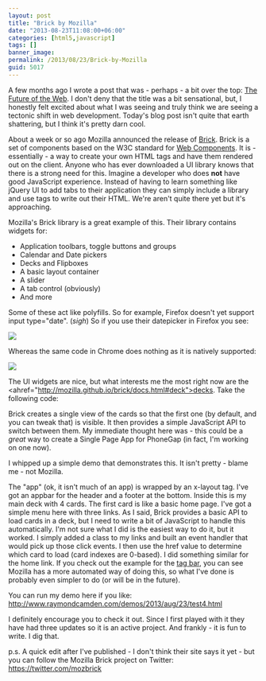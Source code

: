 ```yaml
---
layout: post
title: "Brick by Mozilla"
date: "2013-08-23T11:08:00+06:00"
categories: [html5,javascript]
tags: []
banner_image: 
permalink: /2013/08/23/Brick-by-Mozilla
guid: 5017
---
```


A few months ago I wrote a post that was - perhaps - a bit over the top: <a href="http://www.raymondcamden.com/index.cfm/2013/5/22/The-Future-of-the-Web">The Future of the Web</a>. I don't deny that the title was a bit sensational, but, I honestly felt excited about what I was seeing and truly think we are seeing a tectonic shift in web development. Today's blog post isn't quite that earth shattering, but I think it's pretty darn cool.
<!--more-->
About a week or so ago Mozilla announced the release of <a href="http://mozilla.github.io/brick/index.html">Brick</a>. Brick is a set of components based on the W3C standard for <a href="https://dvcs.w3.org/hg/webcomponents/raw-file/tip/explainer/index.html">Web Components</a>. It is - essentially - a way to create your own HTML tags and have them rendered out on the client. Anyone who has ever downloaded a UI library knows that there is a strong need for this. Imagine a developer who does <strong>not</strong> have good JavaScript experience. Instead of having to learn something like jQuery UI to add tabs to their application they can simply include a library and use tags to write out their HTML. We're aren't quite there yet but it's approaching.

Mozilla's Brick library is a great example of this. Their library contains widgets for:

<ul>
<li>Application toolbars, toggle buttons and groups</li>
<li>Calendar and Date pickers</li>
<li>Decks and Flipboxes</li>
<li>A basic layout container</li>
<li>A slider</li>
<li>A tab control (obviously)</li>
<li>And more</li>
</ul>

Some of these act like polyfills. So for example, Firefox doesn't yet support input type="date". (*sigh*) So if you use their datepicker in Firefox you see:

<img src="https://static.raymondcamden.com/images/Screenshot_8_23_13_10_01_AM.png" />

Whereas the same code in Chrome does nothing as it is natively supported:

<img src="https://static.raymondcamden.com/images/Screenshot_8_23_13_10_02_AM.png" />

The UI widgets are nice, but what interests me the most right now are the <ahref="http://mozilla.github.io/brick/docs.html#deck">decks</a>. Take the following code:

<script src="https://gist.github.com/cfjedimaster/6320362.js"></script>

Brick creates a single view of the cards so that the first one (by default, and you can tweak that) is visible. It then provides a simple JavaScript API to switch between them. My immediate thought here was - this could be a <i>great</i> way to create a Single Page App for PhoneGap (in fact, I'm working on one now). 

I whipped up a simple demo that demonstrates this. It isn't pretty - blame me - not Mozilla. 

<script src="https://gist.github.com/cfjedimaster/6320393.js"></script>

The "app" (ok, it isn't much of an app) is wrapped by an x-layout tag. I've got an appbar for the header and a footer at the bottom. Inside this is my main deck with 4 cards. The first card is like a basic home page. I've got a simple menu here with three links. As I said, Brick provides a basic API to load cards in a deck, but I need to write a bit of JavaScript to handle this automatically. I'm not sure what I did is the easiest way to do it, but it worked. I simply added a class to my links and built an event handler that would pick up those click events. I then use the href value to determine which card to load (card indexes are 0-based). I did something similar for the home link. If you check out the example for the <a href="http://mozilla.github.io/brick/demos/tabbar/index.html">tag bar</a>, you can see Mozilla has a more automated way of doing this, so what I've done is probably even simpler to do (or will be in the future).

You can run my demo here if you like: <a href="http://www.raymondcamden.com/demos/2013/aug/23/test4.html">http://www.raymondcamden.com/demos/2013/aug/23/test4.html</a>

I definitely encourage you to check it out. Since I first played with it they have had three updates so it is an active project. And frankly - it is fun to write. I dig that.

p.s. A quick edit after I've published - I don't think their site says it yet - but you can follow the Mozilla Brick project on Twitter: <a href="https://twitter.com/mozbrick">https://twitter.com/mozbrick</a>